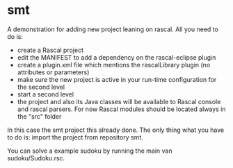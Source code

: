 smt
===

A demonstration for adding new project leaning on rascal. All you need to do
is:
* create a Rascal project
* edit the MANIFEST to add a dependency on the rascal-eclipse plugin
* create a plugin.xml file which mentions the rascalLibrary plugin (no
attributes or parameters)
* make sure the new project is active in your run-time configuration for
the second level
* start a second level
* the project and also its Java classes will be available to Rascal
console and rascal parsers. For now Rascal modules should be located
always in the "src" folder


In this  case the smt project this already done.
The only thing what you have to do is: import the project from repository smt.


You can solve a example sudoku by running the main van sudoku/Sudoku.rsc. 
